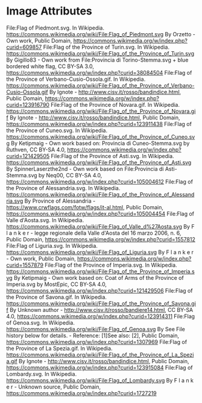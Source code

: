 # Image Attributes
File:Flag of Piedmont.svg. In Wikipedia. https://commons.wikimedia.org/wiki/File:Flag_of_Piedmont.svg
By Orzetto - Own work, Public Domain, https://commons.wikimedia.org/w/index.php?curid=609857
File:Flag of the Province of Turin.svg. In Wikipedia. https://commons.wikimedia.org/wiki/File:Flag_of_the_Province_of_Turin.svg
By Gigillo83 - Own work from File:Provincia di Torino-Stemma.svg + blue bordered white flag, CC BY-SA 3.0, https://commons.wikimedia.org/w/index.php?curid=38084504
File:Flag of the Province of Verbano-Cusio-Ossola.gif. In Wikipedia. https://commons.wikimedia.org/wiki/File:Flag_of_the_Province_of_Verbano-Cusio-Ossola.gif
By Ignote - http://www.cisv.it/rosso/bandindice.html, Public Domain, https://commons.wikimedia.org/w/index.php?curid=123916790
File:Flag of the Province of Novara.gif. In Wikipedia. https://commons.wikimedia.org/wiki/File:Flag_of_the_Province_of_Novara.gif
By Ignote - http://www.cisv.it/rosso/bandindice.html, Public Domain, https://commons.wikimedia.org/w/index.php?curid=123911438
File:Flag of the Province of Cuneo.svg. In Wikipedia. https://commons.wikimedia.org/wiki/File:Flag_of_the_Province_of_Cuneo.svg
By Ketipmaig - Own work based on: Provincia di Cuneo-Stemma.svg by Ruthven, CC BY-SA 4.0, https://commons.wikimedia.org/w/index.php?curid=121429505
File:Flag of the Province of Asti.svg. In Wikipedia. https://commons.wikimedia.org/wiki/File:Flag_of_the_Province_of_Asti.svg
By SpinnerLaserzthe2nd - Own work based on File:Provincia di Asti-Stemma.svg by Neq00, CC BY-SA 4.0, https://commons.wikimedia.org/w/index.php?curid=105004612
File:Flag of the Province of Alessandria.svg. In Wikipedia. https://commons.wikimedia.org/wiki/File:Flag_of_the_Province_of_Alessandria.svg
By Province of Alessandria - https://www.crwflags.com/fotw/flags/it-al.html, Public Domain, https://commons.wikimedia.org/w/index.php?curid=105004454
File:Flag of Valle d'Aosta.svg. In Wikipedia. https://commons.wikimedia.org/wiki/File:Flag_of_Valle_d%27Aosta.svg
By F l a n k e r - legge regionale della Valle d&#039;Aosta del 16 marzo 2006, n. 6, Public Domain, https://commons.wikimedia.org/w/index.php?curid=1557812
File:Flag of Liguria.svg. In Wikipedia. https://commons.wikimedia.org/wiki/File:Flag_of_Liguria.svg
By F l a n k e r - Own work, Public Domain, https://commons.wikimedia.org/w/index.php?curid=1557879
File:Flag of the Province of Imperia.svg. In Wikipedia. https://commons.wikimedia.org/wiki/File:Flag_of_the_Province_of_Imperia.svg
By Ketipmaig - Own work based on: Coat of Arms of the Province of Imperia.svg by MostEpic, CC BY-SA 4.0, https://commons.wikimedia.org/w/index.php?curid=121429506
File:Flag of the Province of Savona.gif. In Wikipedia. https://commons.wikimedia.org/wiki/File:Flag_of_the_Province_of_Savona.gif
By Unknown author - http://www.cisv.it/rosso/bandiere14.html, CC BY-SA 4.0, https://commons.wikimedia.org/w/index.php?curid=123914311
File:Flag of Genoa.svg. In Wikipedia. https://commons.wikimedia.org/wiki/File:Flag_of_Genoa.svg
By See File history below for details. - Reference: [1]See also: [2], Public Domain, https://commons.wikimedia.org/w/index.php?curid=1307969
File:Flag of the Province of La Spezia.gif. In Wikipedia. https://commons.wikimedia.org/wiki/File:Flag_of_the_Province_of_La_Spezia.gif
By Ignote - http://www.cisv.it/rosso/bandindice.html, Public Domain, https://commons.wikimedia.org/w/index.php?curid=123915084
File:Flag of Lombardy.svg. In Wikipedia. https://commons.wikimedia.org/wiki/File:Flag_of_Lombardy.svg
By F l a n k e r - Unknown source, Public Domain, https://commons.wikimedia.org/w/index.php?curid=1727219
